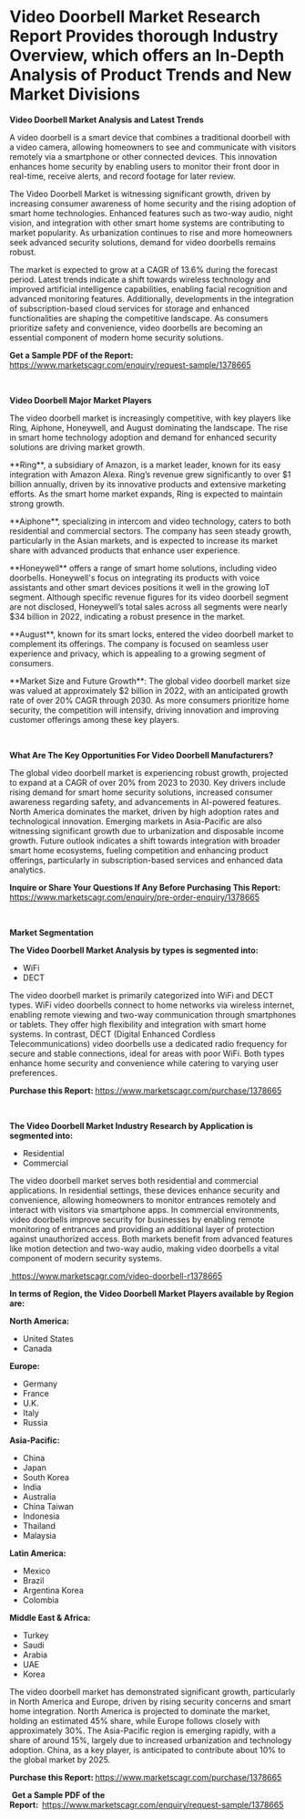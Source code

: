 <p><h1>Video Doorbell Market Research Report Provides thorough Industry Overview, which offers an In-Depth Analysis of Product Trends and New Market Divisions</h1></p><p><strong>Video Doorbell Market Analysis and Latest Trends</strong></p>
<p><p>A video doorbell is a smart device that combines a traditional doorbell with a video camera, allowing homeowners to see and communicate with visitors remotely via a smartphone or other connected devices. This innovation enhances home security by enabling users to monitor their front door in real-time, receive alerts, and record footage for later review.</p><p>The Video Doorbell Market is witnessing significant growth, driven by increasing consumer awareness of home security and the rising adoption of smart home technologies. Enhanced features such as two-way audio, night vision, and integration with other smart home systems are contributing to market popularity. As urbanization continues to rise and more homeowners seek advanced security solutions, demand for video doorbells remains robust.</p><p>The market is expected to grow at a CAGR of 13.6% during the forecast period. Latest trends indicate a shift towards wireless technology and improved artificial intelligence capabilities, enabling facial recognition and advanced monitoring features. Additionally, developments in the integration of subscription-based cloud services for storage and enhanced functionalities are shaping the competitive landscape. As consumers prioritize safety and convenience, video doorbells are becoming an essential component of modern home security solutions.</p></p>
<p><strong>Get a Sample PDF of the Report:&nbsp;</strong> <a href="https://www.marketscagr.com/enquiry/request-sample/1378665?utm_campaign=2454&utm_medium=2&utm_source=Github&utm_content=ia&utm_term=15042025&utm_id=video-doorbell">https://www.marketscagr.com/enquiry/request-sample/1378665</a></p>
<p>&nbsp;</p>
<p><strong>Video Doorbell Major Market Players</strong></p>
<p><p>The video doorbell market is increasingly competitive, with key players like Ring, Aiphone, Honeywell, and August dominating the landscape. The rise in smart home technology adoption and demand for enhanced security solutions are driving market growth.</p><p>**Ring**, a subsidiary of Amazon, is a market leader, known for its easy integration with Amazon Alexa. Ring’s revenue grew significantly to over $1 billion annually, driven by its innovative products and extensive marketing efforts. As the smart home market expands, Ring is expected to maintain strong growth.</p><p>**Aiphone**, specializing in intercom and video technology, caters to both residential and commercial sectors. The company has seen steady growth, particularly in the Asian markets, and is expected to increase its market share with advanced products that enhance user experience.</p><p>**Honeywell** offers a range of smart home solutions, including video doorbells. Honeywell's focus on integrating its products with voice assistants and other smart devices positions it well in the growing IoT segment. Although specific revenue figures for its video doorbell segment are not disclosed, Honeywell’s total sales across all segments were nearly $34 billion in 2022, indicating a robust presence in the market.</p><p>**August**, known for its smart locks, entered the video doorbell market to complement its offerings. The company is focused on seamless user experience and privacy, which is appealing to a growing segment of consumers. </p><p>**Market Size and Future Growth**: The global video doorbell market size was valued at approximately $2 billion in 2022, with an anticipated growth rate of over 20% CAGR through 2030. As more consumers prioritize home security, the competition will intensify, driving innovation and improving customer offerings among these key players.</p></p>
<p>&nbsp;</p>
<p><strong>What Are The Key Opportunities For Video Doorbell Manufacturers?</strong></p>
<p><p>The global video doorbell market is experiencing robust growth, projected to expand at a CAGR of over 20% from 2023 to 2030. Key drivers include rising demand for smart home security solutions, increased consumer awareness regarding safety, and advancements in AI-powered features. North America dominates the market, driven by high adoption rates and technological innovation. Emerging markets in Asia-Pacific are also witnessing significant growth due to urbanization and disposable income growth. Future outlook indicates a shift towards integration with broader smart home ecosystems, fueling competition and enhancing product offerings, particularly in subscription-based services and enhanced data analytics.</p></p>
<p><strong>Inquire or Share Your Questions If Any Before Purchasing This Report:</strong> <a href="https://www.marketscagr.com/enquiry/pre-order-enquiry/1378665?utm_campaign=2454&utm_medium=2&utm_source=Github&utm_content=ia&utm_term=15042025&utm_id=video-doorbell">https://www.marketscagr.com/enquiry/pre-order-enquiry/1378665</a></p>
<p>&nbsp;</p>
<p><strong>Market Segmentation</strong></p>
<p><strong>The Video Doorbell Market Analysis by types is segmented into:</strong></p>
<p><ul><li>WiFi</li><li>DECT</li></ul></p>
<p><p>The video doorbell market is primarily categorized into WiFi and DECT types. WiFi video doorbells connect to home networks via wireless internet, enabling remote viewing and two-way communication through smartphones or tablets. They offer high flexibility and integration with smart home systems. In contrast, DECT (Digital Enhanced Cordless Telecommunications) video doorbells use a dedicated radio frequency for secure and stable connections, ideal for areas with poor WiFi. Both types enhance home security and convenience while catering to varying user preferences.</p></p>
<p><strong>Purchase this Report:&nbsp;</strong><a href="https://www.marketscagr.com/purchase/1378665?utm_campaign=2454&utm_medium=2&utm_source=Github&utm_content=ia&utm_term=15042025&utm_id=video-doorbell">https://www.marketscagr.com/purchase/1378665</a></p>
<p>&nbsp;</p>
<p><strong>The Video Doorbell Market Industry Research by Application is segmented into:</strong></p>
<p><ul><li>Residential</li><li>Commercial</li></ul></p>
<p><p>The video doorbell market serves both residential and commercial applications. In residential settings, these devices enhance security and convenience, allowing homeowners to monitor entrances remotely and interact with visitors via smartphone apps. In commercial environments, video doorbells improve security for businesses by enabling remote monitoring of entrances and providing an additional layer of protection against unauthorized access. Both markets benefit from advanced features like motion detection and two-way audio, making video doorbells a vital component of modern security systems.</p></p>
<p><a href="https://www.marketscagr.com/video-doorbell-r1378665?utm_campaign=2454&utm_medium=2&utm_source=Github&utm_content=ia&utm_term=15042025&utm_id=video-doorbell">&nbsp;https://www.marketscagr.com/video-doorbell-r1378665</a></p>
<p><strong>In terms of Region, the Video Doorbell Market Players available by Region are:</strong></p>
<p>
    <p> <strong> North America: </strong>
        <ul>
            <li>United States</li>
            <li>Canada</li>
        </ul>
        </p> 
    <p> <strong> Europe: </strong>
        <ul>
            <li>Germany</li>
            <li>France</li>
            <li>U.K.</li>
            <li>Italy</li>
            <li>Russia</li>
        </ul>
        </p> 
    <p> <strong> Asia-Pacific: </strong>
        <ul>
            <li>China</li>
            <li>Japan</li>
            <li>South Korea</li>
            <li>India</li>
            <li>Australia</li>
            <li>China Taiwan</li>
            <li>Indonesia</li>
            <li>Thailand</li>
            <li>Malaysia</li>
        </ul>
        </p> 
    <p> <strong> Latin America: </strong>
        <ul>
            <li>Mexico</li>
            <li>Brazil</li>
            <li>Argentina Korea</li>
            <li>Colombia</li>
        </ul>
        </p> 
    <p> <strong> Middle East & Africa: </strong>
        <ul>
            <li>Turkey</li>
            <li>Saudi</li>
            <li>Arabia</li>
            <li>UAE</li>
            <li>Korea</li>
        </ul>
    </p>
    </p>
<p><p>The video doorbell market has demonstrated significant growth, particularly in North America and Europe, driven by rising security concerns and smart home integration. North America is projected to dominate the market, holding an estimated 45% share, while Europe follows closely with approximately 30%. The Asia-Pacific region is emerging rapidly, with a share of around 15%, largely due to increased urbanization and technology adoption. China, as a key player, is anticipated to contribute about 10% to the global market by 2025.</p></p>
<p><strong>Purchase this Report: </strong><a href="https://www.marketscagr.com/purchase/1378665?utm_campaign=2454&utm_medium=2&utm_source=Github&utm_content=ia&utm_term=15042025&utm_id=video-doorbell">https://www.marketscagr.com/purchase/1378665</a></p>
<p>&nbsp;<strong>Get a Sample PDF of the Report:&nbsp;&nbsp;</strong><a href="https://www.marketscagr.com/enquiry/request-sample/1378665?utm_campaign=2454&utm_medium=2&utm_source=Github&utm_content=ia&utm_term=15042025&utm_id=video-doorbell">https://www.marketscagr.com/enquiry/request-sample/1378665</a></p>
<p><strong></strong></p>
<p><p></p><p></p><p></p></p>